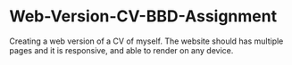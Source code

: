# Web-Version-CV-BBD-Assignment
Creating a web version of a CV of myself. The website should has  multiple pages and it is responsive, and able to render on any device.
